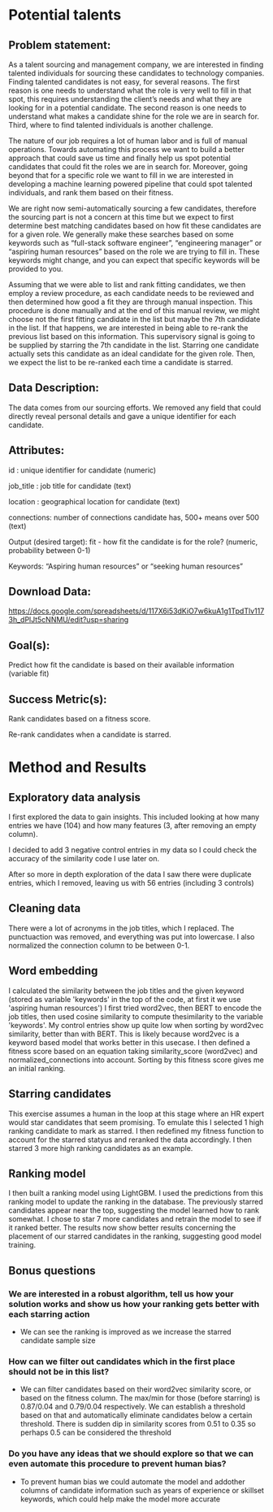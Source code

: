 
# Potential talents

## Problem statement:

As a talent sourcing and management company, we are interested in finding talented individuals for sourcing these candidates to technology companies. Finding talented candidates is not easy, for several reasons. The first reason is one needs to understand what the role is very well to fill in that spot, this requires understanding the client’s needs and what they are looking for in a potential candidate. The second reason is one needs to understand what makes a candidate shine for the role we are in search for. Third, where to find talented individuals is another challenge.

The nature of our job requires a lot of human labor and is full of manual operations. Towards automating this process we want to build a better approach that could save us time and finally help us spot potential candidates that could fit the roles we are in search for. Moreover, going beyond that for a specific role we want to fill in we are interested in developing a machine learning powered pipeline that could spot talented individuals, and rank them based on their fitness.

We are right now semi-automatically sourcing a few candidates, therefore the sourcing part is not a concern at this time but we expect to first determine best matching candidates based on how fit these candidates are for a given role. We generally make these searches based on some keywords such as “full-stack software engineer”, “engineering manager” or “aspiring human resources” based on the role we are trying to fill in. These keywords might change, and you can expect that specific keywords will be provided to you.

Assuming that we were able to list and rank fitting candidates, we then employ a review procedure, as each candidate needs to be reviewed and then determined how good a fit they are through manual inspection. This procedure is done manually and at the end of this manual review, we might choose not the first fitting candidate in the list but maybe the 7th candidate in the list. If that happens, we are interested in being able to re-rank the previous list based on this information. This supervisory signal is going to be supplied by starring the 7th candidate in the list. Starring one candidate actually sets this candidate as an ideal candidate for the given role. Then, we expect the list to be re-ranked each time a candidate is starred.

## Data Description:

The data comes from our sourcing efforts. We removed any field that could directly reveal personal details and gave a unique identifier for each candidate.

## Attributes:
id : unique identifier for candidate (numeric)

job_title : job title for candidate (text)

location : geographical location for candidate (text)

connections: number of connections candidate has, 500+ means over 500 (text)

Output (desired target):
fit - how fit the candidate is for the role? (numeric, probability between 0-1)

Keywords: “Aspiring human resources” or “seeking human resources”

## Download Data:

https://docs.google.com/spreadsheets/d/117X6i53dKiO7w6kuA1g1TpdTlv1173h_dPlJt5cNNMU/edit?usp=sharing

## Goal(s):

Predict how fit the candidate is based on their available information (variable fit)

## Success Metric(s):

Rank candidates based on a fitness score.

Re-rank candidates when a candidate is starred.
# Method and Results
## Exploratory data analysis
I first explored the data to gain insights. This included looking at how many entries we have (104) and how many features (3, after removing an empty column).

I decided to add 3 negative control entries in my data so I could check the accuracy of the similarity code I use later on.

After so more in depth exploration of the data I saw there were duplicate entries, which I removed, leaving us with 56 entries (including 3 controls)

## Cleaning data 
There were a lot of acronyms in the job titles, which I replaced. The punctuaction was removed, and everything was put into lowercase.
I also normalized the connection column to be between 0-1.

## Word embedding
I calculated the similarity between the job titles and the given keyword (stored as variable 'keywords' in the top of the code, at first it we use 'aspiring human resources')
I first tried word2vec, then BERT to encode the job titles, then used cosine similarity to compute thesimilarity to the variable 'keywords'.
My control entries show up quite low when sorting by word2vec similarity, better than with BERT. This is likely because word2vec is a keyword based model that works better in this usecase.
I then defined a fitness score based on an equation taking similarity_score (word2vec) and normalized_connections into account. Sorting by this fitness score gives me an initial ranking.

## Starring candidates
This exercise assumes a human in the loop at this stage where an HR expert would star candidates that seem promising. To emulate this I selected 1 high ranking candidate to mark as starred. I then redefined my fitness function to account for the starred statyus and reranked the data accordingly.
I then starred 3 more high ranking candidates as an example.

## Ranking model

I then built a ranking model using LightGBM. I used the predictions from this ranking model to update the ranking in the database.
The previously starred candidates appear near the top, suggesting the model learned how to rank somewhat.
I chose to star 7 more candidates and retrain the model to see if it ranked better.
The results now show better results concerning the placement of our starred candidates in the ranking, suggesting good model training.


## Bonus questions

### We are interested in a robust algorithm, tell us how your solution works and show us how your ranking gets better with each starring action 
- We can see the ranking is improved as we increase the starred candidate sample size

### How can we filter out candidates which in the first place should not be in this list? 
- We can filter candidates based on their word2vec similarity score, or based on the fitness column. The max/min for those (before starring) is 0.87/0.04 and 0.79/0.04 respectively. We can establish a threshold based on that and automatically eliminate candidates below a certain threshold. There is sudden dip in similarity scores from 0.51 to 0.35 so perhaps 0.5 can be considered the threshold


### Do you have any ideas that we should explore so that we can even automate this procedure to prevent human bias?
- To prevent human bias we could automate the model and addother columns of candidate information such as years of experience or skillset keywords, which could help make the model more accurate
